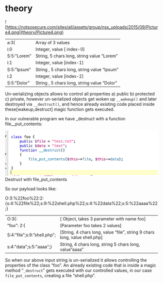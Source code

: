 # theory
![https://notsosecure.com/sites/all/assets/group/nss_uploads/2015/09/Picture4.png](theory/Picture4.png)

|     |     |
| --- | --- |
| a:3{ | Array of 3 values |
| i:0 | Integer, value \[ index-0\] |
| S:5:”Lorem” | String, 5 chars long, string value “Lorem” |
| i:1 | Integer, value \[index-1\] |
| S:5:”Ipsum” | String , 5 chars long, string value “Ipsum” |
| i:2 | Integer, value \[index-2\] |
| S:5:”Dolor” | String , 5 chars long, string value “Dolor” |

Un-serializing objects allows to control all properties a) public b) protected c) private, however un-serialized objects get woken up `__wakeup()` and later destroyed via `__destruct()`, and hence already existing code placed inside these\[wakeup,destruct\] magic function gets executed.

In our vulnerable program we have _destruct with a function file\__put\_contents:

![Destruct with file_put_contents](theory/Picture5.png)Destruct with file\_put\_contents

So our payload looks like:

O:3:%22foo%22:2:{s:4:%22file%22;s:9:%22shell.php%22;s:4:%22data%22;s:5:%22aaaa%22;}

|     |     |
| --- | --- |
| O:3{: | \[ Object, takes 3 parameter with name foo\] |
| ”foo”: 2:{ | \[Parameter foo takes 2 values\] |
| S:4:”file”;s:9:”shell.php”; | \[String, 4 chars long, value “file”, string 9 chars long, value shell.php\] |
| s:4:"data";s:5:"aaaa";} | String, 4 chars long, string 5 chars long, value”aaaa” |

So when our above input string is un-serialized it allows controlling the properties of the class “foo”. An already existing code that is inside a magic method “`_destruct`” gets executed with our controlled values, in our case `file_put_contents`, creating a file “shell.php”.
